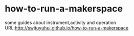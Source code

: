 # how-to-run-a-makerspace
some guides about instrument,activity and operation   
URL:http://swjtuyuhui.github.io/how-to-run-a-makerspace
